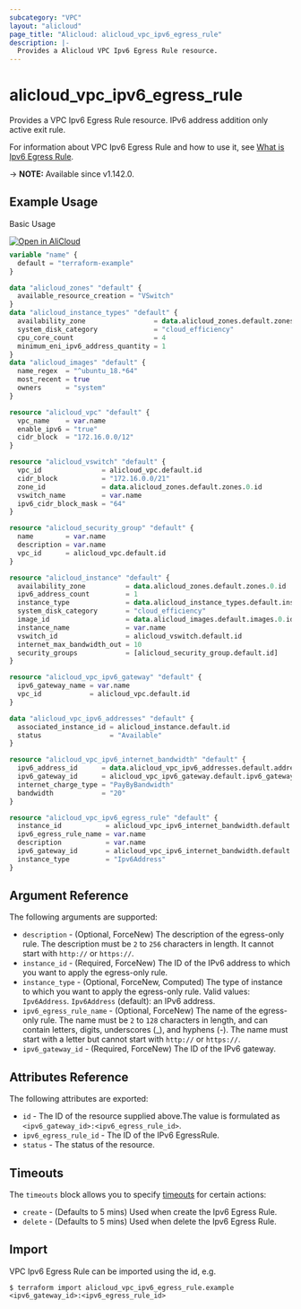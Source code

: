 ```yaml
---
subcategory: "VPC"
layout: "alicloud"
page_title: "Alicloud: alicloud_vpc_ipv6_egress_rule"
description: |-
  Provides a Alicloud VPC Ipv6 Egress Rule resource.
---
```


# alicloud_vpc_ipv6_egress_rule

Provides a VPC Ipv6 Egress Rule resource. IPv6 address addition only active exit rule.

For information about VPC Ipv6 Egress Rule and how to use it, see [What is Ipv6 Egress Rule](https://www.alibabacloud.com/help/doc-detail/102200.htm).

-> **NOTE:** Available since v1.142.0.

## Example Usage

Basic Usage

<div style="display: block;margin-bottom: 40px;"><div class="oics-button" style="float: right;position: absolute;margin-bottom: 10px;">
  <a href="https://api.aliyun.com/api-tools/terraform?resource=alicloud_vpc_ipv6_egress_rule&exampleId=dbe71f0e-6c7b-32cf-29b0-91cc82868a1d9445417b&activeTab=example&spm=docs.r.vpc_ipv6_egress_rule.0.dbe71f0e6c&intl_lang=EN_US" target="_blank">
    <img alt="Open in AliCloud" src="https://img.alicdn.com/imgextra/i1/O1CN01hjjqXv1uYUlY56FyX_!!6000000006049-55-tps-254-36.svg" style="max-height: 44px; max-width: 100%;">
  </a>
</div></div>

```terraform
variable "name" {
  default = "terraform-example"
}

data "alicloud_zones" "default" {
  available_resource_creation = "VSwitch"
}
data "alicloud_instance_types" "default" {
  availability_zone                 = data.alicloud_zones.default.zones.0.id
  system_disk_category              = "cloud_efficiency"
  cpu_core_count                    = 4
  minimum_eni_ipv6_address_quantity = 1
}
data "alicloud_images" "default" {
  name_regex  = "^ubuntu_18.*64"
  most_recent = true
  owners      = "system"
}

resource "alicloud_vpc" "default" {
  vpc_name    = var.name
  enable_ipv6 = "true"
  cidr_block  = "172.16.0.0/12"
}

resource "alicloud_vswitch" "default" {
  vpc_id               = alicloud_vpc.default.id
  cidr_block           = "172.16.0.0/21"
  zone_id              = data.alicloud_zones.default.zones.0.id
  vswitch_name         = var.name
  ipv6_cidr_block_mask = "64"
}

resource "alicloud_security_group" "default" {
  name        = var.name
  description = var.name
  vpc_id      = alicloud_vpc.default.id
}

resource "alicloud_instance" "default" {
  availability_zone          = data.alicloud_zones.default.zones.0.id
  ipv6_address_count         = 1
  instance_type              = data.alicloud_instance_types.default.instance_types.0.id
  system_disk_category       = "cloud_efficiency"
  image_id                   = data.alicloud_images.default.images.0.id
  instance_name              = var.name
  vswitch_id                 = alicloud_vswitch.default.id
  internet_max_bandwidth_out = 10
  security_groups            = [alicloud_security_group.default.id]
}

resource "alicloud_vpc_ipv6_gateway" "default" {
  ipv6_gateway_name = var.name
  vpc_id            = alicloud_vpc.default.id
}

data "alicloud_vpc_ipv6_addresses" "default" {
  associated_instance_id = alicloud_instance.default.id
  status                 = "Available"
}

resource "alicloud_vpc_ipv6_internet_bandwidth" "default" {
  ipv6_address_id      = data.alicloud_vpc_ipv6_addresses.default.addresses.0.id
  ipv6_gateway_id      = alicloud_vpc_ipv6_gateway.default.ipv6_gateway_id
  internet_charge_type = "PayByBandwidth"
  bandwidth            = "20"
}

resource "alicloud_vpc_ipv6_egress_rule" "default" {
  instance_id           = alicloud_vpc_ipv6_internet_bandwidth.default.ipv6_address_id
  ipv6_egress_rule_name = var.name
  description           = var.name
  ipv6_gateway_id       = alicloud_vpc_ipv6_internet_bandwidth.default.ipv6_gateway_id
  instance_type         = "Ipv6Address"
}
```

## Argument Reference

The following arguments are supported:
* `description` - (Optional, ForceNew) The description of the egress-only rule. The description must be `2` to `256` characters in length. It cannot start with `http://` or `https://`.
* `instance_id` - (Required, ForceNew) The ID of the IPv6 address to which you want to apply the egress-only rule.
* `instance_type` - (Optional, ForceNew, Computed) The type of instance to which you want to apply the egress-only rule. Valid values: `Ipv6Address`. `Ipv6Address` (default): an IPv6 address.
* `ipv6_egress_rule_name` - (Optional, ForceNew) The name of the egress-only rule. The name must be `2` to `128` characters in length, and can contain letters, digits, underscores (_), and hyphens (-). The name must start with a letter but cannot start with `http://` or `https://`.
* `ipv6_gateway_id` - (Required, ForceNew) The ID of the IPv6 gateway.

## Attributes Reference

The following attributes are exported:
* `id` - The ID of the resource supplied above.The value is formulated as `<ipv6_gateway_id>:<ipv6_egress_rule_id>`.
* `ipv6_egress_rule_id` - The ID of the IPv6 EgressRule.
* `status` - The status of the resource.

## Timeouts

The `timeouts` block allows you to specify [timeouts](https://www.terraform.io/docs/configuration-0-11/resources.html#timeouts) for certain actions:
* `create` - (Defaults to 5 mins) Used when create the Ipv6 Egress Rule.
* `delete` - (Defaults to 5 mins) Used when delete the Ipv6 Egress Rule.

## Import

VPC Ipv6 Egress Rule can be imported using the id, e.g.

```shell
$ terraform import alicloud_vpc_ipv6_egress_rule.example <ipv6_gateway_id>:<ipv6_egress_rule_id>
```